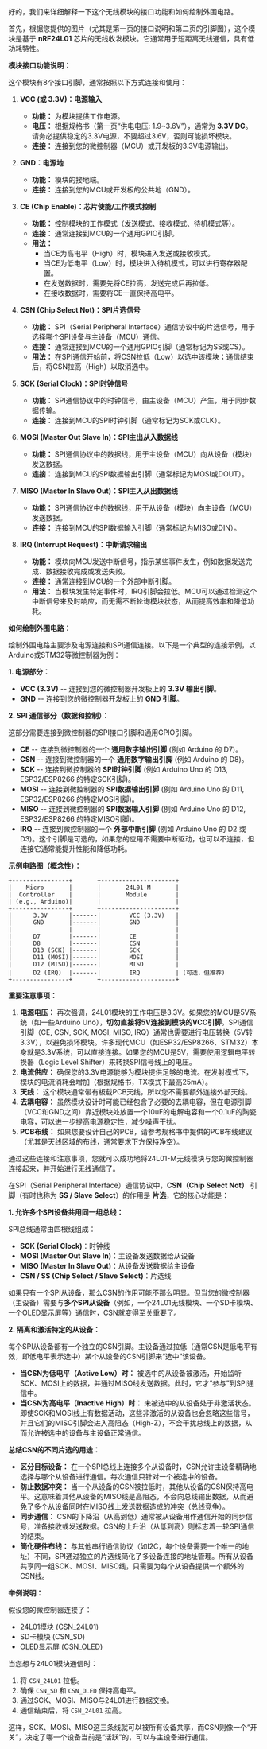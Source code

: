 好的，我们来详细解释一下这个无线模块的接口功能和如何绘制外围电路。

首先，根据您提供的图片（尤其是第一页的接口说明和第二页的引脚图），这个模块是基于 **nRF24L01** 芯片的无线收发模块。它通常用于短距离无线通信，具有低功耗特性。

**模块接口功能说明：**

这个模块有8个接口引脚，通常按照以下方式连接和使用：

1.  **VCC (或 3.3V)：电源输入**
    *   **功能：** 为模块提供工作电源。
    *   **电压：** 根据规格书（第一页“供电电压: 1.9~3.6V”），通常为 **3.3V DC**。请务必提供稳定的3.3V电源，不要超过3.6V，否则可能损坏模块。
    *   **连接：** 连接到您的微控制器（MCU）或开发板的3.3V电源输出。

2.  **GND：电源地**
    *   **功能：** 模块的接地端。
    *   **连接：** 连接到您的MCU或开发板的公共地（GND）。

3.  **CE (Chip Enable)：芯片使能/工作模式控制**
    *   **功能：** 控制模块的工作模式（发送模式、接收模式、待机模式等）。
    *   **连接：** 通常连接到MCU的一个通用GPIO引脚。
    *   **用法：**
        *   当CE为高电平（High）时，模块进入发送或接收模式。
        *   当CE为低电平（Low）时，模块进入待机模式，可以进行寄存器配置。
        *   在发送数据时，需要先将CE拉高，发送完成后再拉低。
        *   在接收数据时，需要将CE一直保持高电平。

4.  **CSN (Chip Select Not)：SPI片选信号**
    *   **功能：** SPI（Serial Peripheral Interface）通信协议中的片选信号，用于选择哪个SPI设备与主设备（MCU）通信。
    *   **连接：** 通常连接到MCU的一个通用GPIO引脚（通常标记为SS或CS）。
    *   **用法：** 在SPI通信开始前，将CSN拉低（Low）以选中该模块；通信结束后，将CSN拉高（High）以取消选中。

5.  **SCK (Serial Clock)：SPI时钟信号**
    *   **功能：** SPI通信协议中的时钟信号，由主设备（MCU）产生，用于同步数据传输。
    *   **连接：** 连接到MCU的SPI时钟引脚（通常标记为SCK或CLK）。

6.  **MOSI (Master Out Slave In)：SPI主出从入数据线**
    *   **功能：** SPI通信协议中的数据线，用于主设备（MCU）向从设备（模块）发送数据。
    *   **连接：** 连接到MCU的SPI数据输出引脚（通常标记为MOSI或DOUT）。

7.  **MISO (Master In Slave Out)：SPI主入从出数据线**
    *   **功能：** SPI通信协议中的数据线，用于从设备（模块）向主设备（MCU）发送数据。
    *   **连接：** 连接到MCU的SPI数据输入引脚（通常标记为MISO或DIN）。

8.  **IRQ (Interrupt Request)：中断请求输出**
    *   **功能：** 模块向MCU发送中断信号，指示某些事件发生，例如数据发送完成、数据接收完成或发送失败。
    *   **连接：** 通常连接到MCU的一个外部中断引脚。
    *   **用法：** 当模块发生特定事件时，IRQ引脚会拉低。MCU可以通过检测这个中断信号来及时响应，而无需不断轮询模块状态，从而提高效率和降低功耗。

**如何绘制外围电路：**

绘制外围电路主要涉及电源连接和SPI通信连接。以下是一个典型的连接示例，以Arduino或STM32等微控制器为例：

**1. 电源部分：**

*   **VCC (3.3V)** -- 连接到您的微控制器开发板上的 **3.3V 输出引脚**。
*   **GND** -- 连接到您的微控制器开发板上的 **GND 引脚**。

**2. SPI 通信部分（数据和控制）：**

这部分需要连接到微控制器的SPI接口引脚和通用GPIO引脚。

*   **CE** -- 连接到微控制器的一个 **通用数字输出引脚** (例如 Arduino 的 D7)。
*   **CSN** -- 连接到微控制器的一个 **通用数字输出引脚** (例如 Arduino 的 D8)。
*   **SCK** -- 连接到微控制器的 **SPI时钟引脚** (例如 Arduino Uno 的 D13, ESP32/ESP8266 的特定SCK引脚)。
*   **MOSI** -- 连接到微控制器的 **SPI数据输出引脚** (例如 Arduino Uno 的 D11, ESP32/ESP8266 的特定MOSI引脚)。
*   **MISO** -- 连接到微控制器的 **SPI数据输入引脚** (例如 Arduino Uno 的 D12, ESP32/ESP8266 的特定MISO引脚)。
*   **IRQ** -- 连接到微控制器的一个 **外部中断引脚** (例如 Arduino Uno 的 D2 或 D3)。这个引脚是可选的，如果您的应用不需要中断驱动，也可以不连接，但连接它通常能提升性能和降低功耗。

**示例电路图（概念性）：**

```
+----------------+       +---------------------+
|    Micro       |       |       24L01-M       |
|  Controller    |       |       Module        |
| (e.g., Arduino)|       |                     |
+----------------+       +---------------------+
|      3.3V      |-------|        VCC (3.3V)   |
|      GND       |-------|        GND          |
|                |       |                     |
|      D7        |-------|        CE           |
|      D8        |-------|        CSN          |
|      D13 (SCK) |-------|        SCK          |
|      D11 (MOSI)|-------|        MOSI         |
|      D12 (MISO)|-------|        MISO         |
|      D2 (IRQ)  |-------|        IRQ          | (可选，但推荐)
+----------------+       +---------------------+
```

**重要注意事项：**

1.  **电源电压：** 再次强调，24L01模块的工作电压是3.3V。如果您的MCU是5V系统（如一些Arduino Uno），**切勿直接将5V连接到模块的VCC引脚**。SPI通信引脚（CE, CSN, SCK, MOSI, MISO, IRQ）通常也需要进行电压转换（5V转3.3V），以避免损坏模块。许多现代MCU（如ESP32/ESP8266、STM32）本身就是3.3V系统，可以直接连接。如果您的MCU是5V，需要使用逻辑电平转换器（Logic Level Shifter）来转换SPI信号线上的电压。
2.  **电流供应：** 确保您的3.3V电源能够为模块提供足够的电流。在发射模式下，模块的电流消耗会增加（根据规格书，TX模式下最高25mA）。
3.  **天线：** 这个模块通常带有板载PCB天线，所以您不需要额外连接外部天线。
4.  **去耦电容：** 虽然模块设计时可能已经包含了必要的去耦电容，但在电源引脚（VCC和GND之间）靠近模块处放置一个10uF的电解电容和一个0.1uF的陶瓷电容，可以进一步提高电源稳定性，减少噪声干扰。
5.  **PCB布线：** 如果您要设计自己的PCB，请参考规格书中提供的PCB布线建议（尤其是天线区域的布线，通常要求下方保持净空）。

通过这些连接和注意事项，您就可以成功地将24L01-M无线模块与您的微控制器连接起来，并开始进行无线通信了。







在SPI（Serial Peripheral Interface）通信协议中，**CSN（Chip Select Not）** 引脚（有时也称为 **SS / Slave Select**）的作用是 **片选**，它的核心功能是：

**1. 允许多个SPI设备共用同一组总线：**

SPI总线通常由四根线组成：
*   **SCK (Serial Clock)**：时钟线
*   **MOSI (Master Out Slave In)**：主设备发送数据给从设备
*   **MISO (Master In Slave Out)**：从设备发送数据给主设备
*   **CSN / SS (Chip Select / Slave Select)**：片选线

如果只有一个SPI从设备，那么CSN的作用可能不那么明显。但当您的微控制器（主设备）需要与**多个SPI从设备**（例如，一个24L01无线模块、一个SD卡模块、一个OLED显示屏等）通信时，CSN就变得至关重要了。

**2. 隔离和激活特定的从设备：**

每个SPI从设备都有一个独立的CSN引脚。主设备通过拉低（通常CSN是低电平有效，即低电平表示选中）某个从设备的CSN引脚来“选中”该设备。

*   **当CSN为低电平（Active Low）时：** 被选中的从设备被激活，开始监听SCK、MOSI上的数据，并通过MISO线发送数据。此时，它才“参与”到SPI通信中。
*   **当CSN为高电平（Inactive High）时：** 未被选中的从设备处于非激活状态。即使SCK和MOSI线上有数据活动，这些非激活的从设备也会忽略这些信号，并且它们的MISO引脚会进入高阻态（High-Z），不会干扰总线上的数据，从而允许被选中的设备与主设备正常通信。

**总结CSN的不同片选的用途：**

*   **区分目标设备：** 在一个SPI总线上连接多个从设备时，CSN允许主设备精确地选择与哪个从设备进行通信。每次通信只针对一个被选中的设备。
*   **防止数据冲突：** 当一个从设备的CSN被拉低时，其他从设备的CSN保持高电平。这意味着其他从设备的MISO线是高阻态，不会向总线输出数据，从而避免了多个从设备同时在MISO线上发送数据造成的冲突（总线竞争）。
*   **同步通信：** CSN的下降沿（从高到低）通常被从设备用作通信开始的同步信号，准备接收或发送数据。CSN的上升沿（从低到高）则标志着一轮SPI通信的结束。
*   **简化硬件布线：** 与其他串行通信协议（如I2C，每个设备需要一个唯一的地址）不同，SPI通过独立的片选线简化了多设备连接的地址管理。所有从设备共享同一组SCK、MOSI、MISO线，只需要为每个从设备提供一个额外的CSN线。

**举例说明：**

假设您的微控制器连接了：
*   24L01模块 (CSN_24L01)
*   SD卡模块 (CSN_SD)
*   OLED显示屏 (CSN_OLED)

当您想与24L01模块通信时：
1.  将 `CSN_24L01` 拉低。
2.  确保 `CSN_SD` 和 `CSN_OLED` 保持高电平。
3.  通过SCK、MOSI、MISO与24L01进行数据交换。
4.  通信结束后，将 `CSN_24L01` 拉高。

这样，SCK、MOSI、MISO这三条线就可以被所有设备共享，而CSN则像一个“开关”，决定了哪一个设备当前是“活跃”的，可以与主设备进行通信。